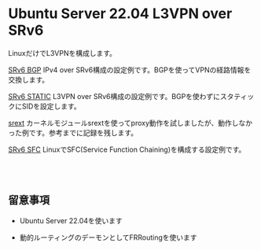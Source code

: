 # Ubuntu Server 22.04 L3VPN over SRv6

LinuxだけでL3VPNを構成します。

[SRv6 BGP](README.bgp.md) IPv4 over SRv6構成の設定例です。BGPを使ってVPNの経路情報を交換します。

[SRv6 STATIC](README.static.md) L3VPN over SRv6構成の設定例です。BGPを使わずにスタティックにSIDを設定します。

[srext](README.srext.md) カーネルモジュールsrextを使ってproxy動作を試しましたが、動作しなかった例です。参考までに記録を残します。

[SRv6 SFC](README.sfc.md) LinuxでSFC(Service Function Chaining)を構成する設定例です。

<br><br>

## 留意事項

- Ubuntu Server 22.04を使います

- 動的ルーティングのデーモンとしてFRRoutingを使います

